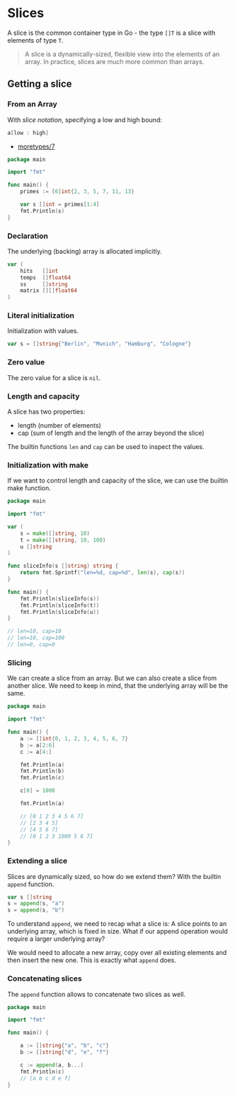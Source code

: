 # Slices

A slice is the common container type in Go - the type `[]T` is a slice with
elements of type `T`.

> A slice is a dynamically-sized, flexible view into the elements of an array.
> In practice, slices are much more common than arrays.

## Getting a slice

### From an Array

With *slice notation*, specifying a low and high bound:

```go
a[low : high]
```

* [moretypes/7](https://tour.golang.org/moretypes/7)

```go
package main

import "fmt"

func main() {
    primes := [6]int{2, 3, 5, 7, 11, 13}

    var s []int = primes[1:4]
    fmt.Println(s)
}
```

### Declaration

The underlying (backing) array is allocated implicitly.

```go
var (
    hits   []int
    temps  []float64
    ss     []string
    matrix [][]float64
)
```

### Literal initialization

Initialization with values.

```go
var s = []string{"Berlin", "Munich", "Hamburg", "Cologne"}
```

### Zero value

The zero value for a slice is `nil`.

### Length and capacity

A slice has two properties:

* length (number of elements)
* cap (sum of length and the length of the array beyond the slice)

The builtin functions `len` and `cap` can be used to inspect the values.

### Initialization with make

If we want to control length and capacity of the slice, we can use the builtin make function.

```go
package main

import "fmt"

var (
    s = make([]string, 10)
    t = make([]string, 10, 100)
    u []string
)

func sliceInfo(s []string) string {
    return fmt.Sprintf("len=%d, cap=%d", len(s), cap(s))
}

func main() {
    fmt.Println(sliceInfo(s))
    fmt.Println(sliceInfo(t))
    fmt.Println(sliceInfo(u))
}

// len=10, cap=10
// len=10, cap=100
// len=0, cap=0
```

### Slicing

We can create a slice from an array. But we can also create a slice from
another slice. We need to keep in mind, that the underlying array will be the
same.

```go
package main

import "fmt"

func main() {
    a := []int{0, 1, 2, 3, 4, 5, 6, 7}
    b := a[2:6]
    c := a[4:]

    fmt.Println(a)
    fmt.Println(b)
    fmt.Println(c)

    c[0] = 1000

    fmt.Println(a)

    // [0 1 2 3 4 5 6 7]
    // [2 3 4 5]
    // [4 5 6 7]
    // [0 1 2 3 1000 5 6 7]
}
```

### Extending a slice

Slices are dynamically sized, so how do we extend them? With the builtin `append` function.

```go
var s []string
s = append(s, "a")
s = append(s, "b")
```

To understand `append`, we need to recap what a slice is: A slice points to an
underlying array, which is fixed in size. What if our append operation would
require a larger underlying array?

We would need to allocate a new array, copy over all existing elements and then
insert the new one. This is exactly what `append` does.

### Concatenating slices

The `append` function allows to concatenate two slices as well.

```go
package main

import "fmt"

func main() {

    a := []string{"a", "b", "c"}
    b := []string{"d", "e", "f"}

    c := append(a, b...)
    fmt.Println(c)
    // [a b c d e f]
}
```

